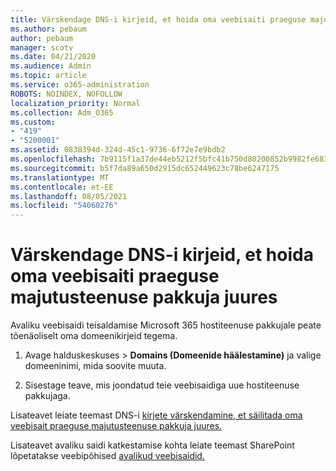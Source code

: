 ```yaml
---
title: Värskendage DNS-i kirjeid, et hoida oma veebisaiti praeguse majutusteenuse pakkuja juures
ms.author: pebaum
author: pebaum
manager: scotv
ms.date: 04/21/2020
ms.audience: Admin
ms.topic: article
ms.service: o365-administration
ROBOTS: NOINDEX, NOFOLLOW
localization_priority: Normal
ms.collection: Adm_O365
ms.custom:
- "419"
- "5200001"
ms.assetid: 0838394d-324d-45c1-9736-6f72e7e9bdb2
ms.openlocfilehash: 7b9115f1a37de44eb5212f5bfc41b750d80200852b9982fe683b90af6a22a7df
ms.sourcegitcommit: b5f7da89a650d2915dc652449623c78be6247175
ms.translationtype: MT
ms.contentlocale: et-EE
ms.lasthandoff: 08/05/2021
ms.locfileid: "54060276"
---
```

# <a name="update-dns-records-to-keep-your-website-with-your-current-hosting-provider"></a>Värskendage DNS-i kirjeid, et hoida oma veebisaiti praeguse majutusteenuse pakkuja juures

Avaliku veebisaidi teisaldamise Microsoft 365 hostiteenuse pakkujale peate tõenäoliselt oma domeenikirjeid tegema.
  
1. Avage halduskeskuses  \> **Domains (Domeenide häälestamine)** ja valige domeeninimi, mida soovite muuta.

2. Sisestage teave, mis joondatud teie veebisaidiga uue hostiteenuse pakkujaga.

Lisateavet leiate teemast DNS-i [kirjete värskendamine, et säilitada oma veebisait praeguse majutusteenuse pakkuja juures.](https://docs.microsoft.com/microsoft-365/admin/dns/update-dns-records-to-retain-current-hosting-provider?view=o365-worldwide)
  
Lisateavet avaliku saidi katkestamise kohta leiate teemast SharePoint lõpetatakse veebipõhised [avalikud veebisaidid.](https://support.office.com/article/sharepoint-online-public-websites-to-be-discontinued-e86bfd2f-5c7d-446f-a430-7cfcc0130916)
